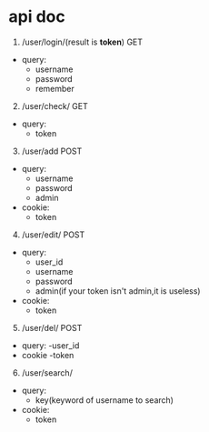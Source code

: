 # api doc

1. /user/login/(result is **token**) GET

- query:
  - username
  - password
  - remember

2. /user/check/ GET

- query:
  - token

3. /user/add POST

- query:
  - username
  - password
  - admin
- cookie:
  - token

4. /user/edit/ POST

- query:
  - user_id
  - username
  - password
  - admin(if your token isn't admin,it is useless)
- cookie:
  - token

5. /user/del/ POST
- query:
  -user_id
- cookie
  -token
6. /user/search/

- query:
  - key(keyword of username to search)
- cookie:
  - token
